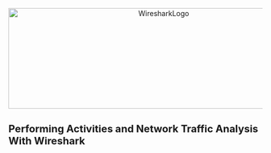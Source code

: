 <p align="center">
<img src="https://github.com/mchajdecki/Performing-Activities-and-Network-Traffic-Analysis/blob/7f1063f0fc2f92abce31cc5090ef871f3ee9442e/images/wireshark.jpeg" alt="WiresharkLogo" Width="600px" Height="200px">

</p>
<h1 style="font-size: 20px;">Performing Activities and Network Traffic Analysis With Wireshark</h1>








